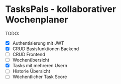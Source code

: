 TasksPals - kollaborativer Wochenplaner
======= 

TODO:

- [x] Authentisierung mit JWT
- [x] CRUD Basisfunktionen Backend
- [ ] CRUD Frontend
- [ ] Wochenübersicht
- [X] Tasks mit mehreren Usern
- [ ] Historie Übersicht
- [ ] Wöchentlicher Task Score

